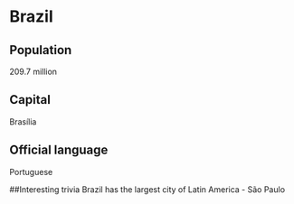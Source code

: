 # Brazil
## Population
209.7 million

## Capital
Brasília
 
## Official language
Portuguese

##Interesting trivia
Brazil has the largest city of Latin America - São Paulo



